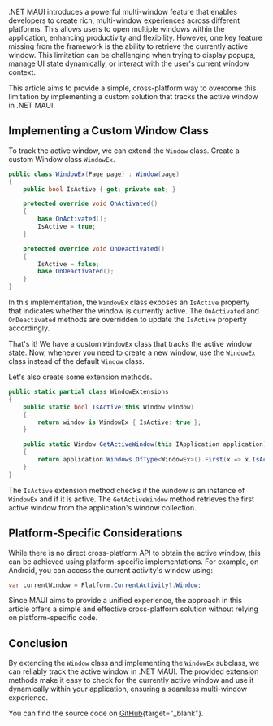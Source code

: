 .NET MAUI introduces a powerful multi-window feature that enables developers to create rich, multi-window experiences across different platforms. This allows users to open multiple windows within the application, enhancing productivity and flexibility. However, one key feature missing from the framework is the ability to retrieve the currently active window. This limitation can be challenging when trying to display popups, manage UI state dynamically, or interact with the user's current window context.

This article aims to provide a simple, cross-platform way to overcome this limitation by implementing a custom solution that tracks the active window in .NET MAUI.

## Implementing a Custom Window Class

To track the active window, we can extend the `Window` class. Create a custom Window class `WindowEx`.

```csharp
public class WindowEx(Page page) : Window(page)
{
    public bool IsActive { get; private set; }

    protected override void OnActivated()
    {
        base.OnActivated();
        IsActive = true;
    }

    protected override void OnDeactivated()
    {
        IsActive = false;
        base.OnDeactivated();
    }
}
```

In this implementation, the `WindowEx` class exposes an `IsActive` property that indicates whether the window is currently active. The `OnActivated` and `OnDeactivated` methods are overridden to update the `IsActive` property accordingly.

That's it! We have a custom `WindowEx` class that tracks the active window state. Now, whenever you need to create a new window, use the `WindowEx` class instead of the default `Window` class.

Let's also create some extension methods.

```csharp
public static partial class WindowExtensions
{
    public static bool IsActive(this Window window)
    {
        return window is WindowEx { IsActive: true };
    }

    public static Window GetActiveWindow(this IApplication application)
    {
        return application.Windows.OfType<WindowEx>().First(x => x.IsActive);
    }
}
```

The `IsActive` extension method checks if the window is an instance of `WindowEx` and if it is active. The `GetActiveWindow` method retrieves the first active window from the application's window collection.

## Platform-Specific Considerations

While there is no direct cross-platform API to obtain the active window, this can be achieved using platform-specific implementations. For example, on Android, you can access the current activity's window using:

```csharp
var currentWindow = Platform.CurrentActivity?.Window;
```

Since MAUI aims to provide a unified experience, the approach in this article offers a simple and effective cross-platform solution without relying on platform-specific code.

## Conclusion

By extending the `Window` class and implementing the `WindowEx` subclass, we can reliably track the active window in .NET MAUI. The provided extension methods make it easy to check for the currently active window and use it dynamically within your application, ensuring a seamless multi-window experience.

You can find the source code on [GitHub](https://github.com/VladislavAntonyuk/MauiSamples/tree/main/MauiMultiWindow){target="_blank"}.